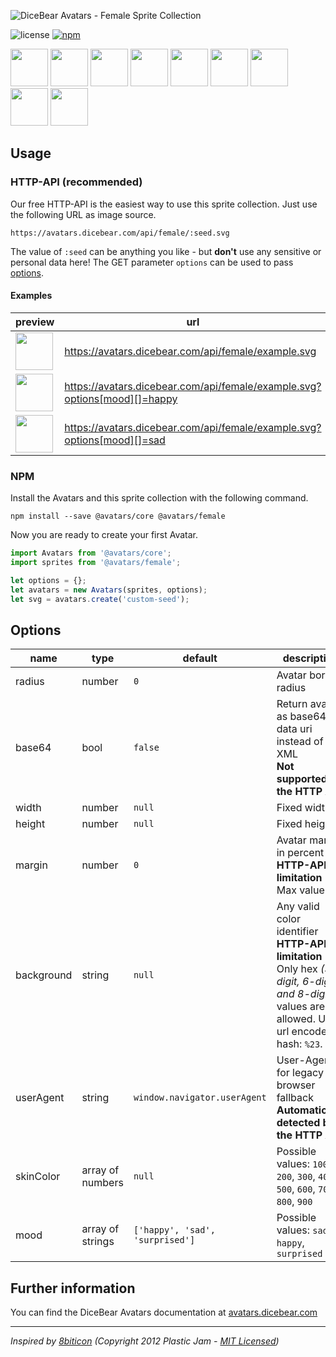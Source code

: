 ![DiceBear Avatars - Female Sprite Collection](https://raw.githubusercontent.com/DiceBear/avatars/master/packages/female/banner.svg?sanitize=true)

![license](https://img.shields.io/npm/l/@avatars/female.svg?style=flat-square)
[![npm](https://img.shields.io/npm/v/@avatars/female.svg?style=flat-square)](https://www.npmjs.com/package/@dicebear/avatars-female)

<p>
    <img src="https://avatars.dicebear.com/api/female/1.svg" width="60" />
    <img src="https://avatars.dicebear.com/api/female/2.svg" width="60" />
    <img src="https://avatars.dicebear.com/api/female/3.svg" width="60" />
    <img src="https://avatars.dicebear.com/api/female/4.svg" width="60" />
    <img src="https://avatars.dicebear.com/api/female/5.svg" width="60" />
    <img src="https://avatars.dicebear.com/api/female/6.svg" width="60" />
    <img src="https://avatars.dicebear.com/api/female/7.svg" width="60" />
    <img src="https://avatars.dicebear.com/api/female/8.svg" width="60" />
    <img src="https://avatars.dicebear.com/api/female/9.svg" width="60" />
</p>

## Usage

### HTTP-API (recommended)

Our free HTTP-API is the easiest way to use this sprite collection. Just use the following URL as image source.

    https://avatars.dicebear.com/api/female/:seed.svg

The value of `:seed` can be anything you like - but **don't** use any sensitive or personal data here! The GET parameter
`options` can be used to pass [options](#options).

#### Examples

| preview                                                                                           | url                                                                      |
| ------------------------------------------------------------------------------------------------- | ------------------------------------------------------------------------ |
| <img src="https://avatars.dicebear.com/api/female/example.svg" width="60" />                       | https://avatars.dicebear.com/api/female/example.svg                       |
| <img src="https://avatars.dicebear.com/api/female/example.svg?options[mood][]=happy" width="60" /> | https://avatars.dicebear.com/api/female/example.svg?options[mood][]=happy |
| <img src="https://avatars.dicebear.com/api/female/example.svg?options[mood][]=sad" width="60" />   | https://avatars.dicebear.com/api/female/example.svg?options[mood][]=sad   |

### NPM

Install the Avatars and this sprite collection with the following command.

    npm install --save @avatars/core @avatars/female

Now you are ready to create your first Avatar.

```js
import Avatars from '@avatars/core';
import sprites from '@avatars/female';

let options = {};
let avatars = new Avatars(sprites, options);
let svg = avatars.create('custom-seed');
```

## Options

| name       | type             | default                         | description                                                                                                                                       |
| ---------- | ---------------- | ------------------------------- | ------------------------------------------------------------------------------------------------------------------------------------------------- |
| radius     | number           | `0`                             | Avatar border radius                                                                                                                              |
| base64     | bool             | `false`                         | Return avatar as base64 data uri instead of XML <br> **Not supported by the HTTP API**                                                            |
| width      | number           | `null`                          | Fixed width                                                                                                                                       |
| height     | number           | `null`                          | Fixed height                                                                                                                                      |
| margin     | number           | `0`                             | Avatar margin in percent<br> **HTTP-API limitation** Max value `25`                                                                               |
| background | string           | `null`                          | Any valid color identifier<br> **HTTP-API limitation** Only hex _(3-digit, 6-digit and 8-digit)_ values are allowed. Use url encoded hash: `%23`. |
| userAgent  | string           | `window.navigator.userAgent`    | User-Agent for legacy browser fallback<br> **Automatically detected by the HTTP API**                                                             |
| skinColor  | array of numbers | `null`                          | Possible values: `100`, `200`, `300`, `400`, `500`, `600`, `700`, `800`, `900`                                                                    |
| mood       | array of strings | `['happy', 'sad', 'surprised']` | Possible values: `sad`, `happy`, `surprised`                                                                                                      |

## Further information

You can find the DiceBear Avatars documentation at [avatars.dicebear.com](https://avatars.dicebear.com)

---

_Inspired by [8biticon](https://github.com/matveyco/8biticon) (Copyright 2012 Plastic Jam - [MIT Licensed](https://github.com/matveyco/8biticon/blob/dfe624da950fb2f8c43e1151c380d333c2b12225/old_python/LICENSE))_
